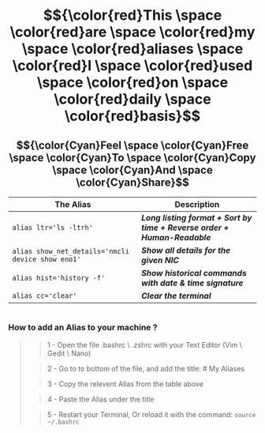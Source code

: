 # $${\color{red}This \space \color{red}are \space \color{red}my \space \color{red}aliases \space \color{red}I \space \color{red}used \space \color{red}on \space \color{red}daily \space \color{red}basis}$$

## $${\color{Cyan}Feel \space \color{Cyan}Free \space \color{Cyan}To \space \color{Cyan}Copy \space \color{Cyan}And \space \color{Cyan}Share}$$

| The Alias | Description |
| --- | --- |
| `alias ltr='ls -ltrh'` | ___Long listing format + Sort by time + Reverse order + Human-Readable___ |
| `alias show_net_details='nmcli device show eno1'` | ___Show all details for the given NIC___ |
| `alias hist='history -f'` | ___Show historical commands with date & time signature___ |
| `alias cc='clear'` | ___Clear the terminal___ |

# 

### How to add an Alias to your machine ?

>> 1 - Open the file .bashrc \ .zshrc with your Text Editor (Vim \ Gedit \ Nano)
>
>> 2 - Go to to bottom of the file, and add the title: # My Aliases
>
>> 3 - Copy the relevent Alias from the table above
>
>> 4 - Paste the Alias under the title
>
>> 5 - Restart your Terminal, Or reload it with the command: `source ~/.bashrc`
